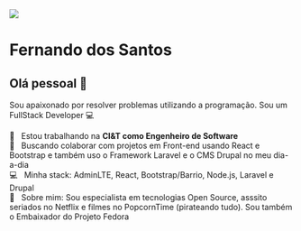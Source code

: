 <img width="auto" src="https://fedoraproject.org/w/uploads/c/c5/Artwork_PromoBanners_fedora-by-night-banner.png">


# Fernando dos Santos

## Olá pessoal 👋
Sou apaixonado por resolver problemas utilizando a programação.
Sou um FullStack Developer :computer:

 :rocket:  &nbsp; Estou trabalhando na **CI&T como Engenheiro de Software**
 <br/> :purple_heart: &nbsp; Buscando colaborar com projetos em Front-end usando React e Bootstrap e também uso o Framework Laravel e o CMS Drupal no meu dia-a-dia
 <br/> :computer: &nbsp; Minha stack: AdminLTE, React, Bootstrap/Barrio, Node.js, Laravel e Drupal
 <br/> 💬  &nbsp; Sobre mim: Sou especialista em tecnologias Open Source, asssito seriados no Netflix e filmes no PopcornTime (pirateando tudo). Sou também o Embaixador do Projeto Fedora
